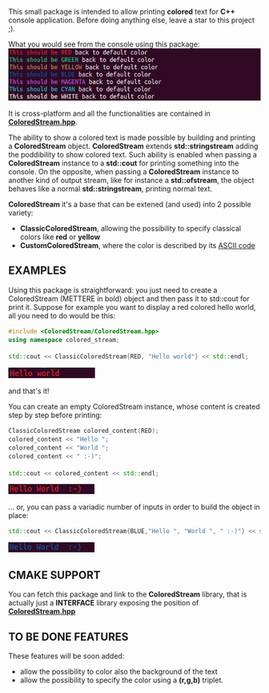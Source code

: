 This small package is intended to allow printing **colored** text for **C++** console application.
Before doing anything else, leave a star to this project ;).

What you would see from the console using this package:
![temp](pictures/Sample.png)

It is cross-platform and all the functionalities are contained in [**ColoredStream.hpp**](./src/ColoredStream/ColoredStream.hpp).

The ability to show a colored text is made possible by building and printing a **ColoredStream** object.
**ColoredStream** extends **std::stringstream** adding the poddibility to show colored text.
Such ability is enabled when passing a **ColoredStream** instance to a **std::cout** for printing something into the console. On the opposite, when passing a **ColoredStream** instance to another kind of output stream, like for instance a **std::ofstream**, the object behaves like a normal **std::stringstream**, printing normal text.

**ColoredStream** it's a base that can be extened (and used) into 2 possible variety:
 - **ClassicColoredStream**, allowing the possibility to specify classical colors like **red** or **yellow**
 - **CustomColoredStream**, where the color is described by its [ASCII code](https://en.wikipedia.org/wiki/ANSI_escape_code) 

## EXAMPLES

Using this package is straightforward: you just need to create a ColoredStream (METTERE in bold) object and then pass it to std::cout for print it.
Suppose for example you want to display a red colored hello world, all you need to do would be this:

```cpp
#include <ColoredStream/ColoredStream.hpp>
using namespace colored_stream;

std::cout << ClassicColoredStream{RED, "Hello world"} << std::endl;
```

![temp](pictures/part01.png)

and that's it!

You can create an empty ColoredStream instance, whose content is created step by step before printing:

```cpp
ClassicColoredStream colored_content(RED);
colored_content << "Hello ";
colored_content << "World ";
colored_content << " :-)";

std::cout << colored_content << std::endl;
```

![temp](pictures/part02.png)

... or, you can pass a variadic number of inputs in order to build the object in place:

```cpp
std::cout << ClassicColoredStream{BLUE,"Hello ", "World ", " :-)"} << std::endl;
```

![temp](pictures/part03.png)

## CMAKE SUPPORT

You can fetch this package and link to the **ColoredStream** library, that is actually just a **INTERFACE** library exposing the position of [**ColoredStream.hpp**](./src/ColoredStream/ColoredStream.hpp)

## TO BE DONE FEATURES

These features will be soon added:
 - allow the possibility to color also the background of the text
 - allow the possibility to specify the color using a **(r,g,b)** triplet.
